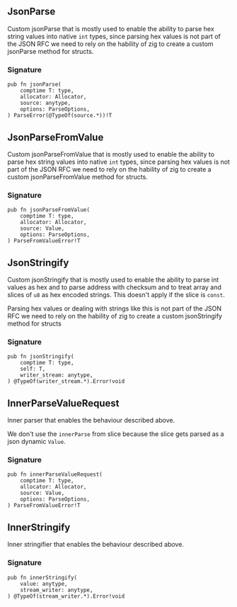 ## JsonParse
Custom jsonParse that is mostly used to enable
the ability to parse hex string values into native `int` types,
since parsing hex values is not part of the JSON RFC we need to rely on
the hability of zig to create a custom jsonParse method for structs.

### Signature

```zig
pub fn jsonParse(
    comptime T: type,
    allocator: Allocator,
    source: anytype,
    options: ParseOptions,
) ParseError(@TypeOf(source.*))!T
```

## JsonParseFromValue
Custom jsonParseFromValue that is mostly used to enable
the ability to parse hex string values into native `int` types,
since parsing hex values is not part of the JSON RFC we need to rely on
the hability of zig to create a custom jsonParseFromValue method for structs.

### Signature

```zig
pub fn jsonParseFromValue(
    comptime T: type,
    allocator: Allocator,
    source: Value,
    options: ParseOptions,
) ParseFromValueError!T
```

## JsonStringify
Custom jsonStringify that is mostly used to enable
the ability to parse int values as hex and to parse address with checksum
and to treat array and slices of `u8` as hex encoded strings. This doesn't
apply if the slice is `const`.

Parsing hex values or dealing with strings like this is not part of the JSON RFC we need to rely on
the hability of zig to create a custom jsonStringify method for structs

### Signature

```zig
pub fn jsonStringify(
    comptime T: type,
    self: T,
    writer_stream: anytype,
) @TypeOf(writer_stream.*).Error!void
```

## InnerParseValueRequest
Inner parser that enables the behaviour described above.

We don't use the `innerParse` from slice because the slice gets parsed
as a json dynamic `Value`.

### Signature

```zig
pub fn innerParseValueRequest(
    comptime T: type,
    allocator: Allocator,
    source: Value,
    options: ParseOptions,
) ParseFromValueError!T
```

## InnerStringify
Inner stringifier that enables the behaviour described above.

### Signature

```zig
pub fn innerStringify(
    value: anytype,
    stream_writer: anytype,
) @TypeOf(stream_writer.*).Error!void
```

